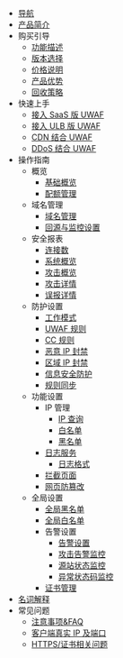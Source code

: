 - [导航](/uewaf/README)
- [产品简介](/uewaf/products/Illustrate)
- 购买引导
  - [功能描述](/uewaf/steer/Introduction)
  - [版本选择](/uewaf/steer/Version_selection)
  - [价格说明](/uewaf/steer/Price)
  - [产品优势](/uewaf/steer/Advantage)
  - [回收策略](/uewaf/steer/Recycling_strategy)
- 快速上手
  - [接入 SaaS 版 UWAF](/uewaf/use/Access_UWAF)
  - [接入 ULB 版 UWAF](/uewaf/use/ULB_with_UWAF)
  - [CDN 结合 UWAF](/uewaf/use/CDN_with_UWAF)
  - [DDoS 结合 UWAF](/uewaf/use/DDOS_with_UWAF)
- 操作指南
  - 概览
    - [基础概览](/uewaf/features/info/Info)
    - [配额管理](/uewaf/features/info/Quota_management)
    <!--* [IPv6设置](/uewaf/features/info/IPv6)-->
  - 域名管理
    - [域名管理](/uewaf/features/domain/Domain_set)
    - [回源与监控设置](/uewaf/features/domain/Monitor_set)
  - 安全报表
    - [连接数](/uewaf/features/report/concurrent_conn)
    - [系统概览](/uewaf/features/report/Website_overview)
    - [攻击概览](/uewaf/features/report/Attack_analysis)
    - [攻击详情](/uewaf/features/report/Attack_details)
    - [误报详情](/uewaf/features/report/False_positive)
  - 防护设置
    - [工作模式](/uewaf/features/rule/Mode)
    - [UWAF 规则](/uewaf/features/rule/UWAF_rule)
    - [CC 规则](/uewaf/features/rule/CC_rule)
    - [恶意 IP 封禁](/uewaf/features/rule/Malicious_ip)
    - [区域 IP 封禁](/uewaf/features/rule/Regional_ban)
    - [信息安全防护](/uewaf/features/rule/Information_security)
    - [规则同步](/uewaf/features/rule/Rule_sync)
  - 功能设置
    - IP 管理
      - [IP 查询](/uewaf/features/expand/IP_query)
      - [白名单](/uewaf/features/expand/White_list)
      - [黑名单](/uewaf/features/expand/Black_list)
    - [日志服务](/uewaf/features/expand/Logs)
      - [日志格式](/uewaf/features/expand/logs_format)
    - [拦截页面](/uewaf/features/expand/Intercept_page)
    - [网页防篡改](/uewaf/features/expand/Prevent_tampering)
  - 全局设置
    - [全局黑名单](/uewaf/global/black_list)
    - [全局白名单](/uewaf/global/white_list)
    - 告警设置
      - [告警设置](/uewaf/global/message/alert)
      - [攻击告警监控](/uewaf/global/message/attack_alert)
      - [源站状态监控](/uewaf/global/message/status_alert)
      - [异常状态码监控](/uewaf/global/message/Exception_Alert)
    - [证书管理](/uewaf/global/certificate_management)
- [名词解释](/uewaf/_glossary)
- 常见问题
  - [注意事项&FAQ](/uewaf/problem/FAQ)
  - [客户端真实 IP 及端口](/uewaf/problem/Get_realip)
  - [HTTPS/证书相关问题](/uewaf/problem/HTTPS_and_SSL)
